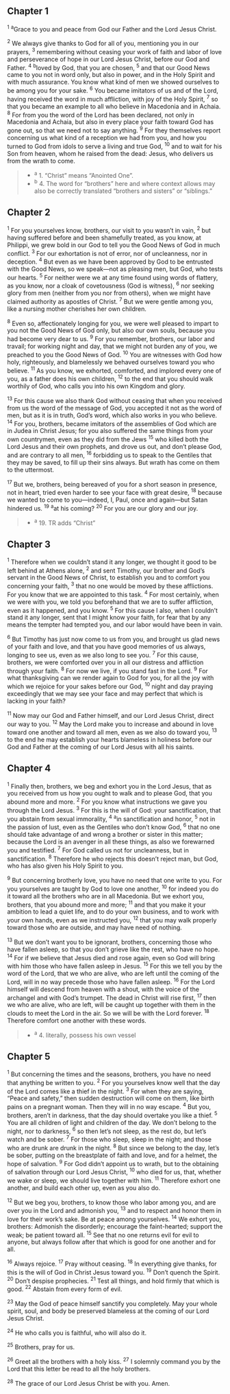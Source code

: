 ## Chapter 1

<sup>1</sup> <sup>a</sup>Grace to you and peace from God our Father and the Lord Jesus Christ.

<sup>2</sup> We always give thanks to God for all of you, mentioning you in our prayers,
<sup>3</sup> remembering without ceasing your work of faith and labor of love and perseverance of hope in our Lord Jesus Christ, before our God and Father.
<sup>4</sup> <sup>b</sup>loved by God, that you are chosen,
<sup>5</sup> and that our Good News came to you not in word only, but also in power, and in the Holy Spirit and with much assurance. You know what kind of men we showed ourselves to be among you for your sake.
<sup>6</sup> You became imitators of us and of the Lord, having received the word in much affliction, with joy of the Holy Spirit,
<sup>7</sup> so that you became an example to all who believe in Macedonia and in Achaia.
<sup>8</sup> For from you the word of the Lord has been declared, not only in Macedonia and Achaia, but also in every place your faith toward God has gone out, so that we need not to say anything.
<sup>9</sup> For they themselves report concerning us what kind of a reception we had from you, and how you turned to God from idols to serve a living and true God,
<sup>10</sup> and to wait for his Son from heaven, whom he raised from the dead: Jesus, who delivers us from the wrath to come.

> - <sup>a</sup> 1. “Christ” means “Anointed One”.
> - <sup>b</sup> 4. The word for “brothers” here and where context allows may also be correctly translated “brothers and sisters” or “siblings.”

## Chapter 2

<sup>1</sup> For you yourselves know, brothers, our visit to you wasn’t in vain,
<sup>2</sup> but having suffered before and been shamefully treated, as you know, at Philippi, we grew bold in our God to tell you the Good News of God in much conflict.
<sup>3</sup> For our exhortation is not of error, nor of uncleanness, nor in deception.
<sup>4</sup> But even as we have been approved by God to be entrusted with the Good News, so we speak—not as pleasing men, but God, who tests our hearts.
<sup>5</sup> For neither were we at any time found using words of flattery, as you know, nor a cloak of covetousness (God is witness),
<sup>6</sup> nor seeking glory from men (neither from you nor from others), when we might have claimed authority as apostles of Christ.
<sup>7</sup> But we were gentle among you, like a nursing mother cherishes her own children.

<sup>8</sup> Even so, affectionately longing for you, we were well pleased to impart to you not the Good News of God only, but also our own souls, because you had become very dear to us.
<sup>9</sup> For you remember, brothers, our labor and travail; for working night and day, that we might not burden any of you, we preached to you the Good News of God.
<sup>10</sup> You are witnesses with God how holy, righteously, and blamelessly we behaved ourselves toward you who believe.
<sup>11</sup> As you know, we exhorted, comforted, and implored every one of you, as a father does his own children,
<sup>12</sup> to the end that you should walk worthily of God, who calls you into his own Kingdom and glory.

<sup>13</sup> For this cause we also thank God without ceasing that when you received from us the word of the message of God, you accepted it not as the word of men, but as it is in truth, God’s word, which also works in you who believe.
<sup>14</sup> For you, brothers, became imitators of the assemblies of God which are in Judea in Christ Jesus; for you also suffered the same things from your own countrymen, even as they did from the Jews
<sup>15</sup> who killed both the Lord Jesus and their own prophets, and drove us out, and don’t please God, and are contrary to all men,
<sup>16</sup> forbidding us to speak to the Gentiles that they may be saved, to fill up their sins always. But wrath has come on them to the uttermost.

<sup>17</sup> But we, brothers, being bereaved of you for a short season in presence, not in heart, tried even harder to see your face with great desire,
<sup>18</sup> because we wanted to come to you—indeed, I, Paul, once and again—but Satan hindered us.
<sup>19</sup> <sup>a</sup>at his coming?
<sup>20</sup> For you are our glory and our joy.

> - <sup>a</sup> 19. TR adds “Christ”

## Chapter 3

<sup>1</sup> Therefore when we couldn’t stand it any longer, we thought it good to be left behind at Athens alone,
<sup>2</sup> and sent Timothy, our brother and God’s servant in the Good News of Christ, to establish you and to comfort you concerning your faith,
<sup>3</sup> that no one would be moved by these afflictions. For you know that we are appointed to this task.
<sup>4</sup> For most certainly, when we were with you, we told you beforehand that we are to suffer affliction, even as it happened, and you know.
<sup>5</sup> For this cause I also, when I couldn’t stand it any longer, sent that I might know your faith, for fear that by any means the tempter had tempted you, and our labor would have been in vain.

<sup>6</sup> But Timothy has just now come to us from you, and brought us glad news of your faith and love, and that you have good memories of us always, longing to see us, even as we also long to see you.
<sup>7</sup> For this cause, brothers, we were comforted over you in all our distress and affliction through your faith.
<sup>8</sup> For now we live, if you stand fast in the Lord.
<sup>9</sup> For what thanksgiving can we render again to God for you, for all the joy with which we rejoice for your sakes before our God,
<sup>10</sup> night and day praying exceedingly that we may see your face and may perfect that which is lacking in your faith?

<sup>11</sup> Now may our God and Father himself, and our Lord Jesus Christ, direct our way to you.
<sup>12</sup> May the Lord make you to increase and abound in love toward one another and toward all men, even as we also do toward you,
<sup>13</sup> to the end he may establish your hearts blameless in holiness before our God and Father at the coming of our Lord Jesus with all his saints.
## Chapter 4

<sup>1</sup> Finally then, brothers, we beg and exhort you in the Lord Jesus, that as you received from us how you ought to walk and to please God, that you abound more and more.
<sup>2</sup> For you know what instructions we gave you through the Lord Jesus.
<sup>3</sup> For this is the will of God: your sanctification, that you abstain from sexual immorality,
<sup>4</sup> <sup>a</sup>in sanctification and honor,
<sup>5</sup> not in the passion of lust, even as the Gentiles who don’t know God,
<sup>6</sup> that no one should take advantage of and wrong a brother or sister in this matter; because the Lord is an avenger in all these things, as also we forewarned you and testified.
<sup>7</sup> For God called us not for uncleanness, but in sanctification.
<sup>8</sup> Therefore he who rejects this doesn’t reject man, but God, who has also given his Holy Spirit to you.

<sup>9</sup> But concerning brotherly love, you have no need that one write to you. For you yourselves are taught by God to love one another,
<sup>10</sup> for indeed you do it toward all the brothers who are in all Macedonia. But we exhort you, brothers, that you abound more and more;
<sup>11</sup> and that you make it your ambition to lead a quiet life, and to do your own business, and to work with your own hands, even as we instructed you,
<sup>12</sup> that you may walk properly toward those who are outside, and may have need of nothing.

<sup>13</sup> But we don’t want you to be ignorant, brothers, concerning those who have fallen asleep, so that you don’t grieve like the rest, who have no hope.
<sup>14</sup> For if we believe that Jesus died and rose again, even so God will bring with him those who have fallen asleep in Jesus.
<sup>15</sup> For this we tell you by the word of the Lord, that we who are alive, who are left until the coming of the Lord, will in no way precede those who have fallen asleep.
<sup>16</sup> For the Lord himself will descend from heaven with a shout, with the voice of the archangel and with God’s trumpet. The dead in Christ will rise first,
<sup>17</sup> then we who are alive, who are left, will be caught up together with them in the clouds to meet the Lord in the air. So we will be with the Lord forever.
<sup>18</sup> Therefore comfort one another with these words.

> - <sup>a</sup> 4. literally, possess his own vessel

## Chapter 5

<sup>1</sup> But concerning the times and the seasons, brothers, you have no need that anything be written to you.
<sup>2</sup> For you yourselves know well that the day of the Lord comes like a thief in the night.
<sup>3</sup> For when they are saying, “Peace and safety,” then sudden destruction will come on them, like birth pains on a pregnant woman. Then they will in no way escape.
<sup>4</sup> But you, brothers, aren’t in darkness, that the day should overtake you like a thief.
<sup>5</sup> You are all children of light and children of the day. We don’t belong to the night, nor to darkness,
<sup>6</sup> so then let’s not sleep, as the rest do, but let’s watch and be sober.
<sup>7</sup> For those who sleep, sleep in the night; and those who are drunk are drunk in the night.
<sup>8</sup> But since we belong to the day, let’s be sober, putting on the breastplate of faith and love, and for a helmet, the hope of salvation.
<sup>9</sup> For God didn’t appoint us to wrath, but to the obtaining of salvation through our Lord Jesus Christ,
<sup>10</sup> who died for us, that, whether we wake or sleep, we should live together with him.
<sup>11</sup> Therefore exhort one another, and build each other up, even as you also do.

<sup>12</sup> But we beg you, brothers, to know those who labor among you, and are over you in the Lord and admonish you,
<sup>13</sup> and to respect and honor them in love for their work’s sake. Be at peace among yourselves.
<sup>14</sup> We exhort you, brothers: Admonish the disorderly; encourage the faint-hearted; support the weak; be patient toward all.
<sup>15</sup> See that no one returns evil for evil to anyone, but always follow after that which is good for one another and for all.

<sup>16</sup> Always rejoice.
<sup>17</sup> Pray without ceasing.
<sup>18</sup> In everything give thanks, for this is the will of God in Christ Jesus toward you.
<sup>19</sup> Don’t quench the Spirit.
<sup>20</sup> Don’t despise prophecies.
<sup>21</sup> Test all things, and hold firmly that which is good.
<sup>22</sup> Abstain from every form of evil.

<sup>23</sup> May the God of peace himself sanctify you completely. May your whole spirit, soul, and body be preserved blameless at the coming of our Lord Jesus Christ.

<sup>24</sup> He who calls you is faithful, who will also do it.

<sup>25</sup> Brothers, pray for us.

<sup>26</sup> Greet all the brothers with a holy kiss.
<sup>27</sup> I solemnly command you by the Lord that this letter be read to all the holy brothers.

<sup>28</sup> The grace of our Lord Jesus Christ be with you. Amen.
